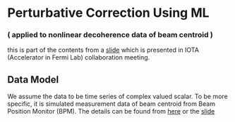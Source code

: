 # Perturbative Correction Using ML 
### ( applied to nonlinear decoherence data of beam centroid )
this is part of the contents from a [slide](MLdecoherence1.pdf) which is presented in IOTA (Accelerator in Fermi Lab) collaboration meeting.

## Data Model 

We assume the data to be time series of complex valued scalar. To be more specific, it is simulated measurement data of beam centroid from Beam Position Monitor (BPM). The details can be found from [here](Decoherence.md) or the [slide](MLdecoherence1.pdf)

